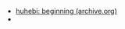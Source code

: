 - [huhebi: beginning (archive.org)](https://web.archive.org/web/20041029010623/http://www.digitas.harvard.edu/cgi-bin/ken/huhebi/g0)
- 